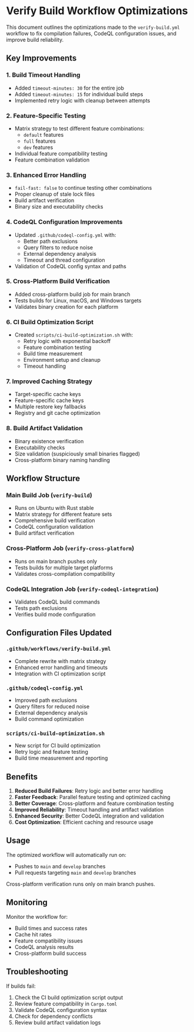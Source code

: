 # Verify Build Workflow Optimizations

This document outlines the optimizations made to the `verify-build.yml` workflow to fix compilation failures, CodeQL configuration issues, and improve build reliability.

## Key Improvements

### 1. Build Timeout Handling
- Added `timeout-minutes: 30` for the entire job
- Added `timeout-minutes: 15` for individual build steps
- Implemented retry logic with cleanup between attempts

### 2. Feature-Specific Testing
- Matrix strategy to test different feature combinations:
  - `default` features
  - `full` features
  - `dev` features
- Individual feature compatibility testing
- Feature combination validation

### 3. Enhanced Error Handling
- `fail-fast: false` to continue testing other combinations
- Proper cleanup of stale lock files
- Build artifact verification
- Binary size and executability checks

### 4. CodeQL Configuration Improvements
- Updated `.github/codeql-config.yml` with:
  - Better path exclusions
  - Query filters to reduce noise
  - External dependency analysis
  - Timeout and thread configuration
- Validation of CodeQL config syntax and paths

### 5. Cross-Platform Build Verification
- Added cross-platform build job for main branch
- Tests builds for Linux, macOS, and Windows targets
- Validates binary creation for each platform

### 6. CI Build Optimization Script
- Created `scripts/ci-build-optimization.sh` with:
  - Retry logic with exponential backoff
  - Feature combination testing
  - Build time measurement
  - Environment setup and cleanup
  - Timeout handling

### 7. Improved Caching Strategy
- Target-specific cache keys
- Feature-specific cache keys
- Multiple restore key fallbacks
- Registry and git cache optimization

### 8. Build Artifact Validation
- Binary existence verification
- Executability checks
- Size validation (suspiciously small binaries flagged)
- Cross-platform binary naming handling

## Workflow Structure

### Main Build Job (`verify-build`)
- Runs on Ubuntu with Rust stable
- Matrix strategy for different feature sets
- Comprehensive build verification
- CodeQL configuration validation
- Build artifact verification

### Cross-Platform Job (`verify-cross-platform`)
- Runs on main branch pushes only
- Tests builds for multiple target platforms
- Validates cross-compilation compatibility

### CodeQL Integration Job (`verify-codeql-integration`)
- Validates CodeQL build commands
- Tests path exclusions
- Verifies build mode configuration

## Configuration Files Updated

### `.github/workflows/verify-build.yml`
- Complete rewrite with matrix strategy
- Enhanced error handling and timeouts
- Integration with CI optimization script

### `.github/codeql-config.yml`
- Improved path exclusions
- Query filters for reduced noise
- External dependency analysis
- Build command optimization

### `scripts/ci-build-optimization.sh`
- New script for CI build optimization
- Retry logic and feature testing
- Build time measurement and reporting

## Benefits

1. **Reduced Build Failures**: Retry logic and better error handling
2. **Faster Feedback**: Parallel feature testing and optimized caching
3. **Better Coverage**: Cross-platform and feature combination testing
4. **Improved Reliability**: Timeout handling and artifact validation
5. **Enhanced Security**: Better CodeQL integration and validation
6. **Cost Optimization**: Efficient caching and resource usage

## Usage

The optimized workflow will automatically run on:
- Pushes to `main` and `develop` branches
- Pull requests targeting `main` and `develop` branches

Cross-platform verification runs only on main branch pushes.

## Monitoring

Monitor the workflow for:
- Build times and success rates
- Cache hit rates
- Feature compatibility issues
- CodeQL analysis results
- Cross-platform build success

## Troubleshooting

If builds fail:
1. Check the CI build optimization script output
2. Review feature compatibility in `Cargo.toml`
3. Validate CodeQL configuration syntax
4. Check for dependency conflicts
5. Review build artifact validation logs
